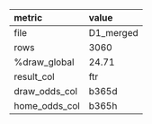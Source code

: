 | metric        | value     |
|:--------------|:----------|
| file          | D1_merged |
| rows          | 3060      |
| %draw_global  | 24.71     |
| result_col    | ftr       |
| draw_odds_col | b365d     |
| home_odds_col | b365h     |